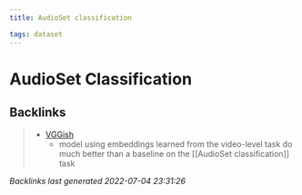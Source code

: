 ```yaml
---
title: AudioSet classification

tags: dataset 
---
```


# AudioSet Classification


## Backlinks

> - [VGGish](VGGish.md)
>   - model using embeddings learned from the video-level task do much better than a baseline on the [[AudioSet classification]] task

_Backlinks last generated 2022-07-04 23:31:26_
